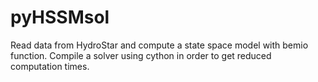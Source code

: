 # pyHSSMsol
Read data from HydroStar and compute a state space model with bemio function.
Compile a solver using cython in order to get reduced computation times. 
